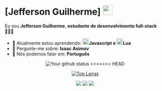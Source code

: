# [Jefferson Guilherme] <img src="https://66.media.tumblr.com/7a9887c0bcee588d322d1cca9d45b0d5/tumblr_mfbf32p0qF1rfjowdo1_500.gif" width="30px">

Eu sou <strong>Jefferson Guilherme</strong>, <strong>estudante de desenvolvimento full-stack</strong> 👨🏻‍💻 

- 🚀 Atualmente estou aprendendo: <strong><img src="https://cdn-icons-png.flaticon.com/512/5968/5968292.png" width="20px">Javascript e <img src="https://upload.wikimedia.org/wikipedia/commons/thumb/c/cf/Lua-Logo.svg/800px-Lua-Logo.svg.png" width="20px">Lua</strong> 
- 💬 Pergunte-me sobre: <strong>Isaac Asimov</strong>
- 📣 Nós podemos falar em: <strong>Português</strong>

<div align="center">
  
  ![Your github status](https://github-readme-stats.vercel.app/api?username=jeffersonguilherme&show_icons=true&theme=dark)
<<<<<<< HEAD

  [![Top Langs](https://github-readme-stats.vercel.app/api/top-langs/?username=jeffersonguilherme&layout=compact&theme=dark)](https://github.com/jeffersonguilherme/github-readme-stats)

  </div>

<div align="center">

  <a href="#" alt="Gmail">
    <img src="https://img.shields.io/badge/-Gmail-FF0000?style=flat-square&labelColor=FF0000&logo=gmail&logoColor=white&link=LINK-DO-SEU-EMAIL"/></a>

  <a href="#" alt="Linkedin">
    <img src="https://img.shields.io/badge/-Linkedin-0e76a8?style=flat-square&logo=Linkedin&logoColor=white&link=LINK-DO-SEU-LINKEDIN" /></a>

  <a href="#" alt="Instagram">
    <img src="https://img.shields.io/badge/-Instagram-DF0174?style=flat-square&labelColor=DF0174&logo=instagram&logoColor=white&link=LINK-DO-SEU-INSTAGRAM"/></a>

</div>
